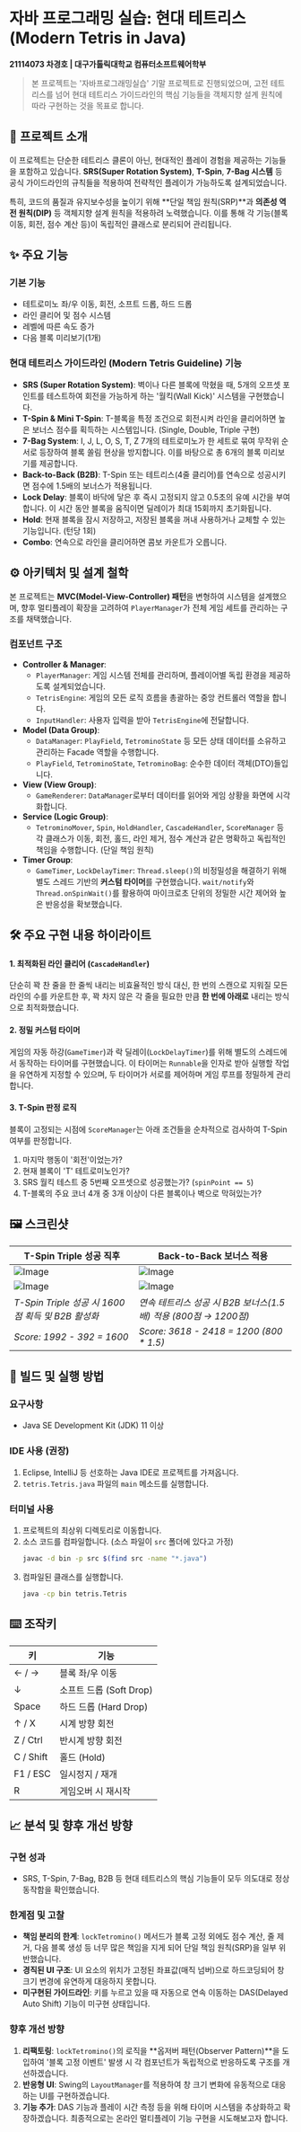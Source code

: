# 자바 프로그래밍 실습: 현대 테트리스 (Modern Tetris in Java)

**21114073 차경호 | 대구가톨릭대학교 컴퓨터소프트웨어학부**

> 본 프로젝트는 '자바프로그래밍실습' 기말 프로젝트로 진행되었으며, 고전 테트리스를 넘어 현대 테트리스 가이드라인의 핵심 기능들을 객체지향 설계 원칙에 따라 구현하는 것을 목표로 합니다.

## 📖 프로젝트 소개

이 프로젝트는 단순한 테트리스 클론이 아닌, 현대적인 플레이 경험을 제공하는 기능들을 포함하고 있습니다. **SRS(Super Rotation System)**, **T-Spin**, **7-Bag 시스템** 등 공식 가이드라인의 규칙들을 적용하여 전략적인 플레이가 가능하도록 설계되었습니다.

특히, 코드의 품질과 유지보수성을 높이기 위해 **단일 책임 원칙(SRP)**과 **의존성 역전 원칙(DIP)** 등 객체지향 설계 원칙을 적용하려 노력했습니다. 이를 통해 각 기능(블록 이동, 회전, 점수 계산 등)이 독립적인 클래스로 분리되어 관리됩니다.

## ✨ 주요 기능

### 기본 기능
- 테트로미노 좌/우 이동, 회전, 소프트 드롭, 하드 드롭
- 라인 클리어 및 점수 시스템
- 레벨에 따른 속도 증가
- 다음 블록 미리보기(1개)

### 현대 테트리스 가이드라인 (Modern Tetris Guideline) 기능
- **SRS (Super Rotation System)**: 벽이나 다른 블록에 막혔을 때, 5개의 오프셋 포인트를 테스트하여 회전을 가능하게 하는 '월킥(Wall Kick)' 시스템을 구현했습니다.
- **T-Spin & Mini T-Spin**: T-블록을 특정 조건으로 회전시켜 라인을 클리어하면 높은 보너스 점수를 획득하는 시스템입니다. (Single, Double, Triple 구현)
- **7-Bag System**: I, J, L, O, S, T, Z 7개의 테트로미노가 한 세트로 묶여 무작위 순서로 등장하여 블록 쏠림 현상을 방지합니다. 이를 바탕으로 총 6개의 블록 미리보기를 제공합니다.
- **Back-to-Back (B2B)**: T-Spin 또는 테트리스(4줄 클리어)를 연속으로 성공시키면 점수에 1.5배의 보너스가 적용됩니다.
- **Lock Delay**: 블록이 바닥에 닿은 후 즉시 고정되지 않고 0.5초의 유예 시간을 부여합니다. 이 시간 동안 블록을 움직이면 딜레이가 최대 15회까지 초기화됩니다.
- **Hold**: 현재 블록을 잠시 저장하고, 저장된 블록을 꺼내 사용하거나 교체할 수 있는 기능입니다. (턴당 1회)
- **Combo**: 연속으로 라인을 클리어하면 콤보 카운트가 오릅니다.

## ⚙️ 아키텍처 및 설계 철학

본 프로젝트는 **MVC(Model-View-Controller) 패턴**을 변형하여 시스템을 설계했으며, 향후 멀티플레이 확장을 고려하여 `PlayerManager`가 전체 게임 세트를 관리하는 구조를 채택했습니다.

### 컴포넌트 구조
- **Controller & Manager**:
  - `PlayerManager`: 게임 시스템 전체를 관리하며, 플레이어별 독립 환경을 제공하도록 설계되었습니다.
  - `TetrisEngine`: 게임의 모든 로직 흐름을 총괄하는 중앙 컨트롤러 역할을 합니다.
  - `InputHandler`: 사용자 입력을 받아 `TetrisEngine`에 전달합니다.
- **Model (Data Group)**:
  - `DataManager`: `PlayField`, `TetrominoState` 등 모든 상태 데이터를 소유하고 관리하는 Facade 역할을 수행합니다.
  - `PlayField`, `TetrominoState`, `TetrominoBag`: 순수한 데이터 객체(DTO)들입니다.
- **View (View Group)**:
  - `GameRenderer`: `DataManager`로부터 데이터를 읽어와 게임 상황을 화면에 시각화합니다.
- **Service (Logic Group)**:
  - `TetrominoMover`, `Spin`, `HoldHandler`, `CascadeHandler`, `ScoreManager` 등 각 클래스가 이동, 회전, 홀드, 라인 제거, 점수 계산과 같은 명확하고 독립적인 책임을 수행합니다. (단일 책임 원칙)
- **Timer Group**:
  - `GameTimer`, `LockDelayTimer`: `Thread.sleep()`의 비정밀성을 해결하기 위해 별도 스레드 기반의 **커스텀 타이머**를 구현했습니다. `wait/notify`와 `Thread.onSpinWait()`를 활용하여 마이크로초 단위의 정밀한 시간 제어와 높은 반응성을 확보했습니다.

## 🛠️ 주요 구현 내용 하이라이트

#### 1. 최적화된 라인 클리어 (`CascadeHandler`)
단순히 꽉 찬 줄을 한 줄씩 내리는 비효율적인 방식 대신, 한 번의 스캔으로 지워질 모든 라인의 수를 카운트한 후, 꽉 차지 않은 각 줄을 필요한 만큼 **한 번에 아래로** 내리는 방식으로 최적화했습니다.

#### 2. 정밀 커스텀 타이머
게임의 자동 하강(`GameTimer`)과 락 딜레이(`LockDelayTimer`)를 위해 별도의 스레드에서 동작하는 타이머를 구현했습니다. 이 타이머는 `Runnable`을 인자로 받아 실행할 작업을 유연하게 지정할 수 있으며, 두 타이머가 서로를 제어하며 게임 루프를 정밀하게 관리합니다.

#### 3. T-Spin 판정 로직
블록이 고정되는 시점에 `ScoreManager`는 아래 조건들을 순차적으로 검사하여 T-Spin 여부를 판정합니다.
1. 마지막 행동이 '회전'이었는가?
2. 현재 블록이 'T' 테트로미노인가?
3. SRS 월킥 테스트 중 5번째 오프셋으로 성공했는가? (`spinPoint == 5`)
4. T-블록의 주요 코너 4개 중 3개 이상이 다른 블록이나 벽으로 막혀있는가?

## 🖼️ 스크린샷

| T-Spin Triple 성공 직후                                  | Back-to-Back 보너스 적용                                    |
| --------------------------------------------------------- | ----------------------------------------------------------- |
|![Image](https://github.com/user-attachments/assets/628fe738-38cb-4c56-a9f1-f322903e684a)|![Image](https://github.com/user-attachments/assets/fbe190f4-043d-467a-8cdd-3f53d3275e94)|
|![Image](https://github.com/user-attachments/assets/df6a7949-9cd2-459c-b7c5-c18256174401)|![Image](https://github.com/user-attachments/assets/95099264-f731-4bf7-a234-c16307bc85af)|
| *T-Spin Triple 성공 시 1600점 획득 및 B2B 활성화*          | *연속 테트리스 성공 시 B2B 보너스(1.5배) 적용 (800점 → 1200점)* |
| *Score: 1992 - 392 = 1600*|*Score: 3618 - 2418 = 1200 (800 * 1.5)*|


## 🚀 빌드 및 실행 방법

### 요구사항
- Java SE Development Kit (JDK) 11 이상

### IDE 사용 (권장)
1. Eclipse, IntelliJ 등 선호하는 Java IDE로 프로젝트를 가져옵니다.
2. `tetris.Tetris.java` 파일의 `main` 메소드를 실행합니다.

### 터미널 사용
1. 프로젝트의 최상위 디렉토리로 이동합니다.
2. 소스 코드를 컴파일합니다. (소스 파일이 `src` 폴더에 있다고 가정)
   ```bash
   javac -d bin -p src $(find src -name "*.java")
   ```
3. 컴파일된 클래스를 실행합니다.
   ```bash
   java -cp bin tetris.Tetris
   ```

## ⌨️ 조작키

| 키             | 기능                       |
| -------------- | -------------------------- |
| ← / →          | 블록 좌/우 이동            |
| ↓              | 소프트 드롭 (Soft Drop)    |
| Space          | 하드 드롭 (Hard Drop)      |
| ↑ / X          | 시계 방향 회전             |
| Z / Ctrl       | 반시계 방향 회전           |
| C / Shift      | 홀드 (Hold)                |
| F1 / ESC       | 일시정지 / 재개            |
| R              | 게임오버 시 재시작         |


## 📈 분석 및 향후 개선 방향

### 구현 성과
- SRS, T-Spin, 7-Bag, B2B 등 현대 테트리스의 핵심 기능들이 모두 의도대로 정상 동작함을 확인했습니다.

### 한계점 및 고찰
- **책임 분리의 한계**: `lockTetromino()` 메서드가 블록 고정 외에도 점수 계산, 줄 제거, 다음 블록 생성 등 너무 많은 책임을 지게 되어 단일 책임 원칙(SRP)을 일부 위반했습니다.
- **경직된 UI 구조**: UI 요소의 위치가 고정된 좌표값(매직 넘버)으로 하드코딩되어 창 크기 변경에 유연하게 대응하지 못합니다.
- **미구현된 가이드라인**: 키를 누르고 있을 때 자동으로 연속 이동하는 DAS(Delayed Auto Shift) 기능이 미구현 상태입니다.

### 향후 개선 방향
1.  **리팩토링**: `lockTetromino()`의 로직을 **옵저버 패턴(Observer Pattern)**을 도입하여 '블록 고정 이벤트' 발생 시 각 컴포넌트가 독립적으로 반응하도록 구조를 개선하겠습니다.
2.  **반응형 UI**: Swing의 `LayoutManager`를 적용하여 창 크기 변화에 유동적으로 대응하는 UI를 구현하겠습니다.
3.  **기능 추가**: DAS 기능과 플레이 시간 측정 등을 위해 타이머 시스템을 추상화하고 확장하겠습니다. 최종적으로는 온라인 멀티플레이 기능 구현을 시도해보고자 합니다.
